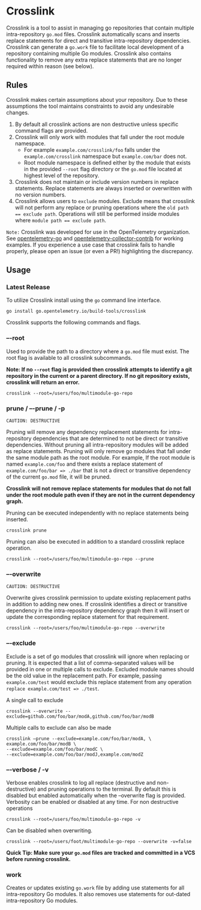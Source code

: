 # Crosslink

Crosslink is a tool to assist in managing go repositories that contain multiple
intra-repository `go.mod` files. Crosslink automatically scans and inserts
replace statements for direct and transitive intra-repository dependencies.
Crosslink can generate a `go.work` file to facilitate local development of a
repository containing multiple Go modules.
Crosslink also contains functionality to remove any extra replace statements
that are no longer required within reason (see below).

## Rules

Crosslink makes certain assumptions about your repository. Due to these
assumptions the tool maintains constraints to avoid any undesirable changes.

1. By default all crosslink actions are non destructive unless specific command
    flags are provided.
2. Crosslink will only work with modules that fall under the root module
    namespace.
   - For example `example.com/crosslink/foo` falls under the
    `example.com/crosslink` namespace but `example.com/bar` does not.
   - Root module namespace is defined either by the module that exists in the
    provided `--root` flag directory or the `go.mod` file located at highest
    level of the repository.
3. Crosslink does not maintain or include version numbers in replace
   statements. Replace statements are always inserted or overwritten with no
   version numbers.
4. Crosslink allows users to `exclude` modules. Exclude means that crosslink
   will not perform any replace or pruning operations where the
   `old path == exclude path`. Operations will still be performed inside
   modules where `module path == exclude path`.

`Note:` Crosslink was developed for use in the OpenTelemetry organization.
See [opentelemetry-go](https://github.com/open-telemetry/opentelemetry-go)
and
[opentelemetry-collector-contrib](https://github.com/open-telemetry/opentelemetry-collector-contrib)
for working examples. If you experience a use case that crosslink fails
to handle properly, please open an issue (or even a PR!) highlighting
the discrepancy.

## Usage

### Latest Release

To utilize Crosslink install using the `go` command line interface.

`go install go.opentelemetry.io/build-tools/crosslink`

Crosslink supports the following commands and flags.

### –-root

Used to provide the path to a directory where a `go.mod` file must exist. The
root flag is available to all crosslink subcommands.

**Note: If no `--root` flag is provided then crosslink attempts to identify a git
repository in the current or a parent directory.
If no git repository exists, crosslink will return an error.**

    crosslink --root=/users/foo/multimodule-go-repo

### prune / –-prune / -p

`CAUTION: DESTRUCTIVE`

Pruning will remove any dependency replacement statements for intra-repository
dependencies that are determined to not be direct or transitive dependencies.
Without pruning all intra-repository modules will be added as replace statements.
Pruning will only remove go modules that fall under the same module path
as the root module. For example,
If the root module is named `example.com/foo` and there exists a replace
statement of `example.com/foo/bar => ./bar` that is not a direct or transitive
dependency of the current `go.mod` file, it will be pruned.

**Crosslink will not remove replace statements for modules that do not
fall under the root module path even if they are not in the current
dependency graph.**

Pruning can be executed independently with no replace statements being inserted.

    crosslink prune

Pruning can also be executed in addition to a standard crosslink replace operation.

    crosslink --root=/users/foo/multimodule-go-repo --prune

### –-overwrite

`CAUTION: DESTRUCTIVE`

Overwrite gives crosslink permission to update existing replacement paths
in addition to adding new ones. If crosslink identifies a direct or
transitive dependency in the intra-repository dependency graph then it will insert
or update the corresponding replace statement for that requirement.

    crosslink --root=/users/foo/multimodule-go-repo --overwrite

### –-exclude

Exclude is a set of go modules that crosslink will ignore when replacing or pruning.
It is expected that a list of comma-separated values will be provided in one or
multiple calls to exclude. Excluded module names should be the old value in the
replacement path. For example, passing `example.com/test` would exclude this replace
statement from any operation `replace example.com/test => ./test`.

A single call to exclude

    crosslink --overwrite --exclude=github.com/foo/bar/modA,github.com/foo/bar/modB

Multiple calls to exclude can also be made

    crosslink –prune --exclude=example.com/foo/bar/modA, \
    example.com/foo/bar/modB \
    --exclude=example.com/foo/bar/modC \
    --exclude=example.com/foo/bar/modJ,example.com/modZ

### –-verbose / -v

Verbose enables crosslink to log all replace (destructive and non-destructive) and
pruning operations to the terminal. By default this is disabled but enabled
automatically when the –overwrite flag is provided. Verbosity can be enabled or
disabled at any time.
For non destructive operations

    crosslink --root=/users/foo/multimodule-go-repo -v

Can be disabled when overwriting.

    crosslink --root=/users/foot/multimodule-go-repo --overwrite -v=false

**Quick Tip: Make sure your `go.mod` files are tracked and committed in a VCS
before running crosslink.**

### work

Creates or updates existing `go.work` file by adding use statements
for all intra-repository Go modules. It also removes use statements
for out-dated intra-repository Go modules.
